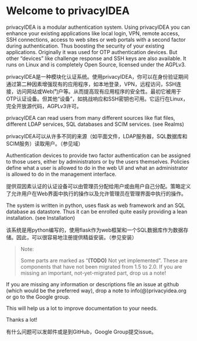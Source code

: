 # Welcome to privacyIDEA

privacyIDEA is a modular authentication system. Using privacyIDEA you can enhance your existing applications like local login, VPN, remote access, SSH connections, access to web sites or web portals with a second factor during authentication. Thus boosting the security of your existing applications. Originally it was used for OTP authentication devices. But other “devices” like challenge response  and SSH keys are also available. It runs on Linux and is completely Open Source, licensed under the AGPLv3.

privacyIDEA是一种模块化认证系统。使用privacyIDEA，你可以在身份验证期间通过第二种因素增强现有的应用程序，如本地登录，VPN，远程访问，SSH连接，访问网站或Web门户等。从而提高现有应用程序的安全性。最初它被用于OTP认证设备。但其他“设备”，如挑战响应和SSH密钥也可用。它运行在Linux，完全开放源代码，AGPLv3许可。

privacyIDEA can read users from many different sources like flat files, different LDAP services, SQL databases and SCIM services. (see Realms)

privacyIDEA可以从许多不同的来源（如平面文件，LDAP服务器，SQL数据库和SCIM服务）读取用户。（参见域）

Authentication devices to provide two factor authentication can be assigned to those users, either by administrators or by the users themselves. Policies define what a user is allowed to do in the web UI and what an administrator is allowed to do in the management interface.

提供双因素认证的认证设备可以由管理员分配给用户或由用户自己分配。策略定义了允许用户在Web界面中执行的操作以及允许管理员在管理界面中执行的操作。

The system is written in python, uses flask as web framework and an SQL database as datastore. Thus it can be enrolled quite easily providing a lean installation. (see Installation)

该系统是用python编写的，使用flask作为web框架和一个SQL数据库作为数据存储。因此，可以很容易地注册提供精益安装。（参见安装）

> Note:
> 
> Some parts are marked as “**(TODO)** Not yet implemented”. These are components that have not been migrated from 1.5 to 2.0. If you are missing an important, not-yet-migrated part, drop us a note!

If you are missing any information or descriptions file an issue at github (which would be the preferred way), drop a note to info(@)privacyidea.org or go to the Google group.

This will help us a lot to improve documentation to your needs.

Thanks a lot!

有什么问题可以发邮件或是到GitHub，Google Group提交issue。